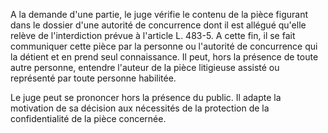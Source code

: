 A la demande d'une partie, le juge vérifie le contenu de la pièce figurant dans le dossier d'une autorité de concurrence dont il est allégué qu'elle relève de l'interdiction prévue à l'article L. 483-5. A cette fin, il se fait communiquer cette pièce par la personne ou l'autorité de concurrence qui la détient et en prend seul connaissance. Il peut, hors la présence de toute autre personne, entendre l'auteur de la pièce litigieuse assisté ou représenté par toute personne habilitée.

Le juge peut se prononcer hors la présence du public. Il adapte la motivation de sa décision aux nécessités de la protection de la confidentialité de la pièce concernée.
